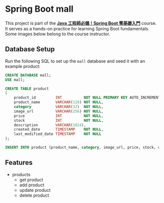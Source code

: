 # Spring Boot mall

This project is part of the **[Java 工程師必備！Spring Boot 零基礎入門](https://hahow.in/courses/5fe22e7fe810e10fc483dd78)** course. It serves as a hands-on practice for learning Spring Boot fundamentals. Some images below belong to the course instructor.

## Database Setup

Run the following SQL to set up the `mall` database and seed it with an example product:

```sql
CREATE DATABASE mall;
USE mall;

CREATE TABLE product
(
    product_id         INT          NOT NULL PRIMARY KEY AUTO_INCREMENT,
    product_name       VARCHAR(128) NOT NULL,
    category           VARCHAR(32)  NOT NULL,
    image_url          VARCHAR(256) NOT NULL,
    price              INT          NOT NULL,
    stock              INT          NOT NULL,
    description        VARCHAR(1024),
    created_date       TIMESTAMP    NOT NULL,
    last_modified_date TIMESTAMP    NOT NULL
);

INSERT INTO product (product_name, category, image_url, price, stock, description, created_date, last_modified_date) VALUES ('蘋果', 'FOOD', 'https://cdn.pixabay.com/photo/2014/02/01/17/28/apple-256261__480.jpg', 20, 10, '這是來自澳洲的蘋果！', '2022-03-01 02:41:28', '2022-03-01 02:41:32');
```

## Features

- products
  - get product
  - add product
  - update product
  - delete product

